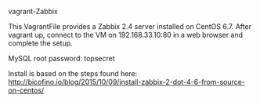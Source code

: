 vagrant-Zabbix

This VagrantFile provides a Zabbix 2.4 server installed on CentOS 6.7.   After vagrant up, connect to the VM on 192.168.33.10:80 in a web browser and complete the setup.

MySQL root password: topsecret

Install is based on the steps found here: http://bicofino.io/blog/2015/10/09/install-zabbix-2-dot-4-6-from-source-on-centos/
